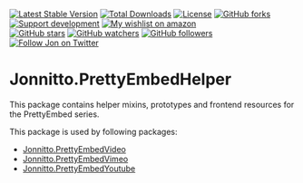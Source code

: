 [![Latest Stable Version](https://poser.pugx.org/jonnitto/prettyembedhelper/v/stable)](https://packagist.org/packages/jonnitto/prettyembedhelper)
[![Total Downloads](https://poser.pugx.org/jonnitto/prettyembedhelper/downloads)](https://packagist.org/packages/jonnitto/prettyembedhelper)
[![License](https://poser.pugx.org/jonnitto/prettyembedhelper/license)](https://packagist.org/packages/jonnitto/prettyembedhelper)
[![GitHub forks](https://img.shields.io/github/forks/jonnitto/Jonnitto.PrettyEmbedHelper.svg?style=social&label=Fork)](https://github.com/jonnitto/Jonnitto.PrettyEmbedHelper/fork)
[![Support development](https://img.shields.io/badge/Donate-PayPal-yellow.svg)](https://www.paypal.me/Jonnitto/20eur)
[![My wishlist on amazon](https://img.shields.io/badge/Wishlist-Amazon-yellow.svg)](https://www.amazon.de/hz/wishlist/ls/2WPGORAVYF39B?&sort=default)  
[![GitHub stars](https://img.shields.io/github/stars/jonnitto/Jonnitto.PrettyEmbedHelper.svg?style=social&label=Stars)](https://github.com/jonnitto/Jonnitto.PrettyEmbedHelper/stargazers)
[![GitHub watchers](https://img.shields.io/github/watchers/jonnitto/Jonnitto.PrettyEmbedHelper.svg?style=social&label=Watch)](https://github.com/jonnitto/Jonnitto.PrettyEmbedHelper/subscription)
[![GitHub followers](https://img.shields.io/github/followers/jonnitto.svg?style=social&label=Follow)](https://github.com/jonnitto/followers)
[![Follow Jon on Twitter](https://img.shields.io/twitter/follow/jonnitto.svg?style=social&label=Follow)](https://twitter.com/jonnitto)

# Jonnitto.PrettyEmbedHelper

This package contains helper mixins, prototypes and frontend resources for the PrettyEmbed series.

This package is used by following packages:

- [Jonnitto.PrettyEmbedVideo](https://github.com/jonnitto/Jonnitto.PrettyEmbedVideo)
- [Jonnitto.PrettyEmbedVimeo](https://github.com/jonnitto/Jonnitto.PrettyEmbedVimeo)
- [Jonnitto.PrettyEmbedYoutube](https://github.com/jonnitto/Jonnitto.PrettyEmbedYoutube)
